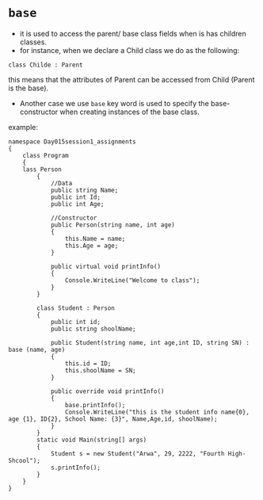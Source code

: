 # `base`

- it is used to access the parent/ base class fields when is has children classes. 
- for instance, when we declare a Child class we do as the following:
```
class Childe : Parent
```
this means that the attributes of Parent can be accessed from Child (Parent is the base).

- Another case we use `base` key word is used to specify the base-constructor when creating instances of the base class. 

example:
```
namespace Day015session1_assignments
{
    class Program
    { 
    lass Person
        {
            //Data
            public string Name;
            public int Id;
            public int Age;

            //Constructor
            public Person(string name, int age)
            {
                this.Name = name;
                this.Age = age;
            }

            public virtual void printInfo()
            {
                Console.WriteLine("Welcome to class");
            }
        }

        class Student : Person
        {
            public int id;
            public string shoolName;

            public Student(string name, int age,int ID, string SN) : base (name, age)
            {
                this.id = ID;
                this.shoolName = SN;
            }

            public override void printInfo()
            {
                base.printInfo();
                Console.WriteLine("this is the student info name{0}, age {1}, ID{2}, School Name: {3}", Name,Age,id, shoolName);
            }
        }
        static void Main(string[] args)
        {
            Student s = new Student("Arwa", 29, 2222, "Fourth High-Shcool");
            s.printInfo();
        }
    }
}
```
